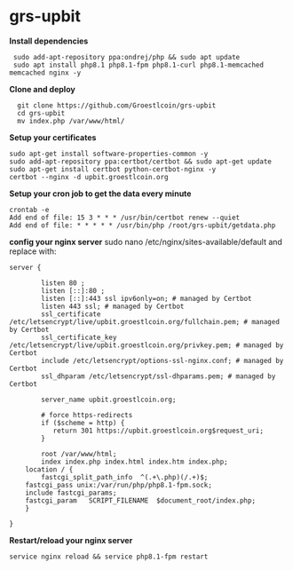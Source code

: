 
# grs-upbit

**Install dependencies** 

     sudo add-apt-repository ppa:ondrej/php && sudo apt update
     sudo apt install php8.1 php8.1-fpm php8.1-curl php8.1-memcached memcached nginx -y
    
   **Clone and deploy**

      git clone https://github.com/Groestlcoin/grs-upbit
      cd grs-upbit
      mv index.php /var/www/html/
**Setup your certificates**

    sudo apt-get install software-properties-common -y
    sudo add-apt-repository ppa:certbot/certbot && sudo apt-get update
    sudo apt-get install certbot python-certbot-nginx -y
    certbot --nginx -d upbit.groestlcoin.org

**Setup your cron job to get the data every minute**

    crontab -e
    Add end of file: 15 3 * * * /usr/bin/certbot renew --quiet
    Add end of file: * * * * * /usr/bin/php /root/grs-upbit/getdata.php

**config your nginx server**
sudo nano /etc/nginx/sites-available/default and replace with:

    server {
    
            listen 80 ;
            listen [::]:80 ;
            listen [::]:443 ssl ipv6only=on; # managed by Certbot
            listen 443 ssl; # managed by Certbot
            ssl_certificate /etc/letsencrypt/live/upbit.groestlcoin.org/fullchain.pem; # managed by Certbot
            ssl_certificate_key /etc/letsencrypt/live/upbit.groestlcoin.org/privkey.pem; # managed by Certbot
            include /etc/letsencrypt/options-ssl-nginx.conf; # managed by Certbot
            ssl_dhparam /etc/letsencrypt/ssl-dhparams.pem; # managed by Certbot
    
            server_name upbit.groestlcoin.org;
    
            # force https-redirects
            if ($scheme = http) {
               return 301 https://upbit.groestlcoin.org$request_uri;
            }
    
            root /var/www/html;
            index index.php index.html index.htm index.php;
	    location / {
	    	fastcgi_split_path_info  ^(.+\.php)(/.+)$;
		fastcgi_pass unix:/var/run/php/php8.1-fpm.sock;
		include fastcgi_params;
		fastcgi_param   SCRIPT_FILENAME  $document_root/index.php;
	    }

    }
**Restart/reload your nginx server**

    service nginx reload && service php8.1-fpm restart
